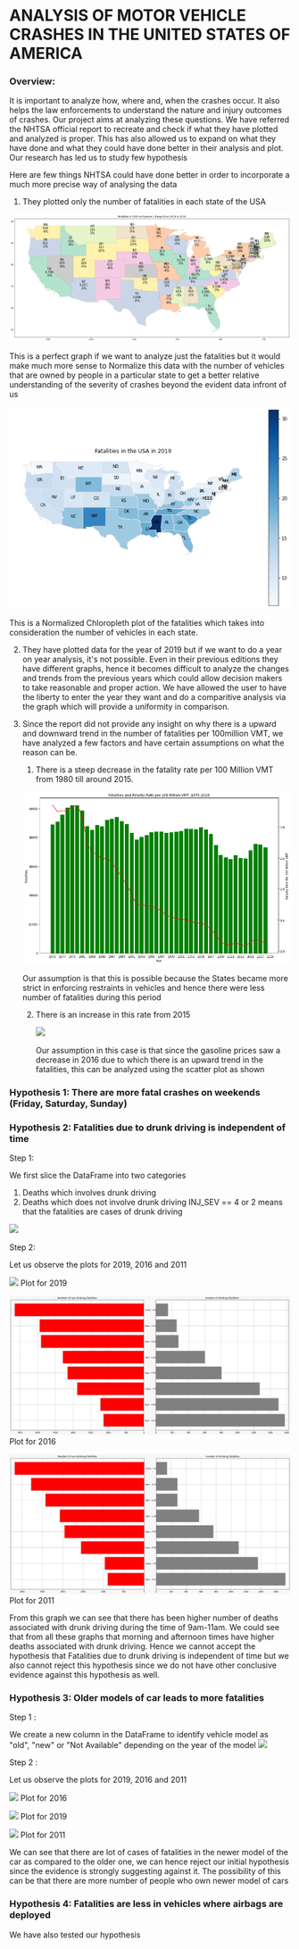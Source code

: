 # ANALYSIS OF MOTOR VEHICLE CRASHES IN THE UNITED STATES OF AMERICA

### Overview: 

It is important to analyze how, where and, when the crashes occur. It also helps the law enforcements to understand the nature and injury outcomes of crashes. Our project aims at analyzing these questions. We have referred the NHTSA official report to recreate and check if what they have plotted and analyzed is proper. This has also allowed us to expand on what they have done and what they could have done better in their analysis and plot. Our research has led us to study few hypothesis

Here are few things NHTSA could have done better in order to incorporate a much more precise way of analysing the data

1. They plotted only the number of fatalities in each state of the USA 

![Screenshot](Map_NHTSA.png)

This is a perfect graph if we want to analyze just the fatalities but it would make much more sense to Normalize this data with the number of vehicles that are owned by people in a particular state to get a better relative understanding of the severity of crashes beyond the evident data infront of us

![Screenshot](Normalized_NHTSA.png)

This is a Normalized Chloropleth plot of the fatalities which takes into consideration the number of vehicles in each state.


2. They have plotted data for the year of 2019 but if we want to do a year on year analysis, it's not possible. Even in their previous editions they have different graphs, hence it becomes difficult to analyze the changes and trends from the previous years which could allow decision makers to take reasonable and proper action. We have allowed the user to have the liberty to enter the year they want and do a comparitive analysis via the graph which will provide a uniformity in comparison.




3. Since the report did not provide any insight on why there is a upward and downward trend in the number of fatalities per 100million VMT, we have analyzed a few factors and have certain assumptions on what the reason can be.

    1. There is a steep decrease in the fatality rate per 100 Million VMT from 1980 till around 2015.
      
      ![Screenshot](fatality_line.png)

      Our assumption is that this is possible because the States became more strict in enforcing restraints in vehicles and hence there were       less number of fatalities during this period
      
    2. There is an increase in this rate from 2015
    
        ![](https://github.com/prayagpatel99/2021Fall_finals/blob/main/scatterplot.PNG)
        
        Our assumption in this case is that since the gasoline prices saw a decrease in 2016 due to which there is an upward trend in the fatalities, this can be analyzed using the scatter plot as shown
        


<!-- 
NHTSA has done a great job in plotting the fatalities in the states of USA for the year of 2019 using a map, but a better way to plot this graph would have been to first normalize the values based on the number of vehicles and then plot it on the map. This would have allowed them to see fatalities in relative terms and analyze better.  -->


### Hypothesis 1: There are more fatal crashes on weekends (Friday, Saturday, Sunday)

### Hypothesis 2: Fatalities due to drunk driving is independent of time

Step 1:

We first slice the DataFrame into two categories
1. Deaths which involves drunk driving
2. Deaths which does not involve drunk driving
INJ_SEV == 4 or 2 means that the fatalities are cases of drunk driving

![](https://github.com/prayagpatel99/2021Fall_finals/blob/main/code_drunk.PNG)

Step 2:

Let us observe the plots for 2019, 2016 and 2011

![](https://github.com/prayagpatel99/2021Fall_finals/blob/main/drunk_death_2019.PNG)
Plot for 2019

![Screenshot](drunk_death_2016.jpeg)
Plot for 2016

![Screenshot](drunk_death_2011.jpeg)
Plot for 2011

From this graph we can see that there has been higher number of deaths associated with drunk driving during the time of 9am-11am. We could see that from all these graphs that morning and afternoon times have higher deaths associated with drunk driving. Hence we cannot accept the hypothesis that Fatalities due to drunk driving is independent of time but we also cannot reject this hypothesis since we do not have other conclusive evidence against this hypothesis as well.

### Hypothesis 3: Older models of car leads to more fatalities

Step 1 :

We create a new column in the DataFrame to identify vehicle model as "old", "new" or "Not Available" depending on the year of the model
![](https://github.com/prayagpatel99/2021Fall_finals/blob/main/model_crash.PNG)

Step 2 : 

Let us observe the plots for 2019, 2016 and 2011

![](https://github.com/prayagpatel99/2021Fall_finals/blob/main/model_2016.PNG)
Plot for 2016

![](https://github.com/prayagpatel99/2021Fall_finals/blob/main/model_2019.PNG)
Plot for 2019

![](https://github.com/prayagpatel99/2021Fall_finals/blob/main/model_2011.PNG)
Plot for 2011

We can see that there are lot of cases of fatalities in the newer model of the car as compared to the older one, we can hence reject our initial hypothesis since the evidence is strongly suggesting against it. The possibility of this can be that there are more number of people who own newer model of cars 

### Hypothesis 4: Fatalities are less in vehicles where airbags are deployed
We have also tested our hypothesis



